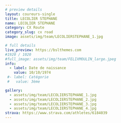 ```yaml
---
# preview details
layout: coureurs-single
title: LECOLIER STEPHANE
name: LECOLIER STEPHANE
category: CX Route
category_slug: cx road
image: assets/img/team/LECOLIERSTEPHANE_1.jpg

# full details
live_preview: https://bslthemes.com
#1920 / 1020
#full_image: assets/img/team/FELIXMOULIN_large.jpeg
info:
  - label: Date de naissance
    value: 10/10/1974
 #- label: Catégorie 
 #   value: 3ème

gallery:
  - assets/img/team/LECOLIERSTEPHANE_1.jpg
  - assets/img/team/LECOLIERSTEPHANE_2.jpg
  - assets/img/team/LECOLIERSTEPHANE_3.jpg
  - assets/img/team/LECOLIERSTEPHANE_4.jpg
strava: https://www.strava.com/athletes/6184039
---
```

